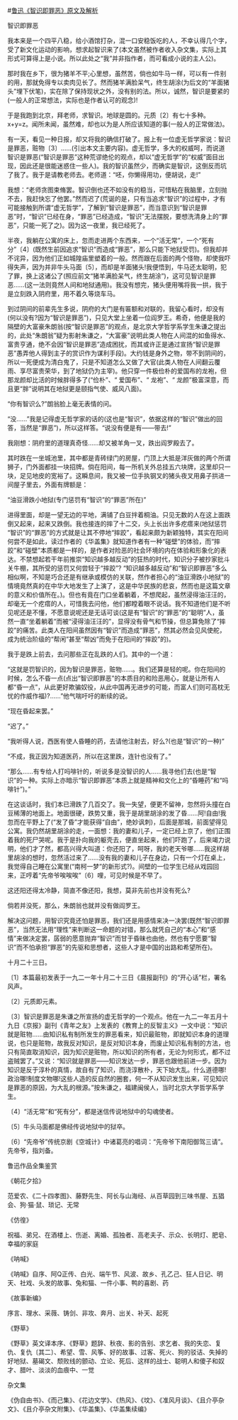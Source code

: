 #[鲁迅《智识即罪恶》原文及解析](https://www.vrrw.net/wx/6644.html)

智识即罪恶

我本来是一个四平八稳，给小酒馆打杂，混一口安稳饭吃的人，不幸认得几个字，受了新文化运动的影响，想求起智识来了(本文虽然被作者收入杂文集，实际上其形式可算得上是小说。所以此处之“我”并非指作者，而可看成小说的主人公)。

那时我在乡下，很为猪羊不平;心里想，虽然苦，倘也如牛马一样，可以有一件别的用，那就免得专以卖肉见长了。然而猪羊满脸呆气，终生胡涂(为后文的“羊面猪头”埋下伏笔)，实在除了保持现状之外，没有别的法。所以，诚然，智识是要紧的(一般人的正常想法，实际也是作者认可的观念)!

于是我跑到北京，拜老师，求智识。地球是圆的。元质〔2〕有七十多种。x+y=z。闻所未闻，虽然难，却也以为是人所应该知道的事(一般人的正常做法)。



有一天，看见一种日报，却又将我的确信打破了。报上有一位虚无哲学家说：智识是罪恶，赃物〔3〕……(引出本文主要内容)。虚无哲学，多大的权威呵，而说道智识是罪恶(“智识是罪恶”这种荒谬绝伦的观点，却以“虚无哲学”的“权威”面目出现，因此还是很能迷惑住一些人)。我的智识虽然少，而确实是智识，这倒反而坑了我了。我于是请教老师去。老师道：“呸，你懒得用功，便胡说，走!”

我想：“老师贪图束脩罢。智识倒也还不如没有的稳当，可惜粘在我脑里，立刻抛不去，我赶快忘了他罢。”然而迟了(荒诞的是，只有当追求“智识”的过程中，才有可能接触到所谓“虚无哲学”，了解到“智识是罪恶”，而当意识到“智识是罪恶”时，“智识”已经在身，“罪恶”已经造成，“智识”无法摆脱，要想洗清身上的“罪恶”，只能一死了之)。因为这一夜里，我已经死了。

半夜，我躺在公寓的床上，忽而走进两个东西来，一个“活无常”，一个“死有分”〔4〕(既然生前因追求“智识”而造成“罪恶”，那么只能下地狱受罚)。但我却并不诧异，因为他们正如城隍庙里塑着的一般。然而跟在后面的两个怪物，却使我吓得失声，因为并非牛头马面〔5〕，而却是羊面猪头!我便悟到，牛马还太聪明，犯了罪，换上这诸公了(照应前文“猪羊满脸呆气，终生胡涂”)，这可见智识是罪恶……(这一法则竟然人间和地狱通用)。我没有想完，猪头便用嘴将我一拱，我于是立刻跌入阴府里，用不着久等烧车马。

到过阴间的前辈先生多说，阴府的大门是有匾额和对联的，我留心看时，却没有(何以没有?因为“智识是罪恶”)，只见大堂上坐着一位阎罗王。希奇，他便是我的隔壁的大富豪朱朗翁(按“智识是罪恶”的观点，是北京大学哲学系学生朱谦之提出的，此处“朱朗翁”疑为影射朱谦之，“大富豪”说明此类人物在人间混的如鱼得水、富贵亨通，绝不会因“智识是罪恶”造成困扰，而其或许正是通过宣扬“智识是罪恶”愚弄他人得到主子的赏识作为谋利手段)。大约钱是身外之物，带不到阴间的，所以一死便成为清白鬼了，只是不知道怎么又做了大官(此类人物在人间翻云覆雨、享尽富贵荣华，到了地狱仍为主宰)。他只穿一件极俭朴的爱国布的龙袍，但那龙颜却比活的时候胖得多了(“俭朴”、“ 爱国布”、“ 龙袍”、“ 龙颜”极富深意，而且更“胖”说明其在地狱更是颐指气使、威风八面)。

“你有智识么?”朗翁脸上毫无表情的问。

“没……”我是记得虚无哲学家的话的(这也是“智识”，依据这样的“智识”做出的回答，当然是“罪恶”)，所以这样答。“说没有便是有——带去!”

我刚想：阴府里的道理真奇怪……却又被羊角一叉，跌出阎罗殿去了。

其时跌在一坐城池里，其中都是青砖绿门的房屋，门顶上大抵是洋灰做的两个所谓狮子，门外面都挂一块招牌。倘在阳间，每一所机关外总挂五六块牌，这里却只一块，足见地皮的宽裕了。这瞬息间，我又被一位手执钢叉的猪头夜叉用鼻子拱进一间屋子里去，外面有牌额是：

“油豆滑跌小地狱(专门惩罚有“智识”的“罪恶”所在)”

进得里面，却是一望无边的平地，满铺了白豆拌着桐油。只见无数的人在这上面跌倒又起来，起来又跌倒。我也接连的摔了十二交，头上长出许多疙瘩来(地狱惩罚 “智识”的“罪恶”的方式就是让其不停地“摔跤”，看起来颇为新颖独特，其实在阳间何尝不是如此，读过作者的《华盖集》就知道作者有一种“碰壁”的体验，而“摔跤”和“碰壁”本质都是一样的，是作者对险恶的社会环境的内在体验和形象化的表达。不禁想起若干年前推崇“知识越多越反动”的狂热的时代，知识分子被抄家批斗关牛棚，其所受的惩罚又何尝轻于“摔跤”? “知识越多越反动”和“智识即罪恶”多么相似啊，不知是巧合还是有继承或模仿的关联，然作者担心的“油豆滑跌小地狱”的情境竟然真的在中华大地发生了上演了，这是中华民族的悲哀，然而也是这篇文章的意义和价值所在。)。但也有竟在门口坐着躺着，不想爬起，虽然浸得油汪汪的，却毫无一个疙瘩的人，可惜我去问他，他们都瞠着眼不说话。我不知道他们是不听见呢还是不懂，不愿意说呢还是无话可谈(这是有“智识”的“罪恶”的“聪明”人，虽然一直“坐着躺着”而被“浸得油汪汪的”，显得没有骨气和节操，但总算免除了“摔跤”的痛苦。此类人在阳间虽然因有“智识”而造成“罪恶”，然其必然会见风使舵，成为统治阶级的“帮闲”甚至“帮凶”而免于在阳间的“摔跤”的)。

我于是跌上前去，去问那些正在乱跌的人们。其中的一个道：

“这就是罚智识的，因为智识是罪恶，赃物……。我们还算是轻的呢。你在阳间的时候，怎么不昏一点(点出“智识即罪恶”的本质目的和险恶用心，就是让所有人都“昏一点”，从此更好欺骗奴役，从此中国再无进步的可能，而富人们则可高枕无忧的作威作福)?……”他气喘吁吁的断续的说。

“现在昏起来罢。”

“迟了。”

“我听得人说，西医有使人昏睡的药，去请他注射去，好么?(也是“智识”的一种)”

“不成，我正因为知道医药，所以在这里跌，连针也没有了。”

“那么……有专给人打吗啡针的，听说多是没智识的人……我寻他们去(也是“智识”的一种。实际上亦暗示“智识即罪恶”本质上就是精神和文化上的“昏睡药”和“吗啡针”)。”

在这谈话时，我们本已滑跌了几百交了。我一失望，便更不留神，忽然将头撞在白豆稀薄的地面上。地面很硬，跌势又重，我于是胡里胡涂的发了昏……阿!自由!我忽而在平野上了(“发了昏”才能获得“自由”，绝妙讽刺)，后面是那城，前面望得见公寓。我仍然胡里胡涂的走，一面想：我的妻和儿子，一定已经上京了，他们正围着我的死尸哭呢。我于是扑向我的躯壳去，便直坐起来，他们吓跑了，后来竭力说明，他们才了然，都高兴得大叫道：你还阳了，呵呀，我的老天爷哪……我这样胡里胡涂的想时，忽然活过来了……没有我的妻和儿子在身边，只有一个灯在桌上，我觉得自己睡在公寓里(“南柯一梦”的新形式?)。间壁的一位学生已经从戏园回来，正哼着“先帝爷唉唉唉”〔6〕哩，可见时候是不早了。

这还阳还得太冷静，简直不像还阳，我想，莫非先前也并没有死么?

倘若并没死，那么，朱朗翁也就并没有做阎罗王。

解决这问题，用智识究竟还怕是罪恶，我们还是用感情来决一决罢(既然“智识即罪恶”，当然无法用“理性”来判断这一命题的对错，那么就凭自己的“本心”和“感情”来做决定罢，孱弱的愿意抛弃“智识”而甘于昏昧也由他，然也有宁愿要“智识”而不怕承担“罪恶”的先驱和思想者，这些人才是中国的出路和希望所在)。

十月二十三日。

〔1〕本篇最初发表于一九二一年十月二十三日《晨报副刊》的“开心话”栏，署名风声。

〔2〕元质即元素。

〔3〕智识是罪恶是朱谦之所宣扬的虚无哲学的一个观点。他在一九二一年五月十九日《京报》副刊《青年之友》上发表的《教育上的反智主义》一文中说：“知识就是赃物……由知识私有制所发生的罪恶看来，知识最赃物，即就知识本身的道理说，也只是赃物，故我反对知识，是反对知识本身，而废止知识私有制的方法，也只有简直取消知识，因为知识是赃物，所以知识的所有者，无论为何形式，都不过盗贼罢了。”又说：“知识就是罪恶——知识发达一步，罪恶也跟他前进一步。因为知识是反于淳朴的真情，故自有了知识，而浇淳散朴，天下始大乱。什么道德哪!政治哪!制度文物哪!这些人造的反自然的圈套，何一不从知识发生出来，可见知识是罪恶的原因，为大乱的根源。”按朱谦之，福建闽侯人，当时北京大学哲学系学生。

〔4〕“活无常”和“死有分”，都是迷信传说地狱中的勾魂使者。

〔5〕牛头马面都是佛经传说地狱中的狱卒。

〔6〕“先帝爷”传统京剧《空城计》中诸葛亮的唱词：“先帝爷下南阳御驾三请”。先帝爷，指刘备。

鲁迅作品全集鉴赏

《朝花夕拾》

范爱农、《二十四孝图》、藤野先生、阿长与山海经、从百草园到三味书屋、五猖会、狗·猫·鼠、琐记、无常

《仿徨》

祝福、弟兄、在酒楼上、伤逝、离婚、孤独者、高老夫子、示众、长明灯、肥皂、幸福的家庭

《呐喊》

《呐喊》自序、阿Q正传、白光、端午节、风波、故乡、孔乙己、狂人日记、明天、社戏、头发的故事、兔和猫、一件小事、鸭的喜剧、药

《故事新编》

序言、理水、采薇、铸剑、非攻、奔月、出关、补天、起死

《野草》

《野草》英文译本序、《野草》题辞、秋夜、影的告别、求乞者、我的失恋、复仇、复仇〔其二〕、希望、雪、风筝、好的故事、过客、死火、狗的驳诘、失掉的好地狱、墓碣文、颓败线的颤动、立论、死后、这样的战士、聪明人和傻子和奴才、腊叶、淡淡的血痕中、一觉

杂文集

《伪自由书》、《而己集》、《花边文学》、《热风》、《坟》、《准风月谈》、《且介亭杂文》、《且介亭杂文附集》、《华盖集》、《华盖集续编》

